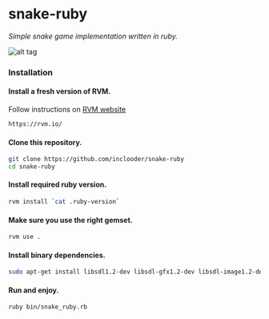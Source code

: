 # snake-ruby

*Simple snake game implementation written in ruby.*

![alt tag](https://raw.githubusercontent.com/inclooder/snake-ruby/master/screenshot1.png)

### Installation

#### Install a fresh version of RVM.

Follow instructions on [RVM website](https://rvm.io/)

```bash
https://rvm.io/
```

#### Clone this repository.

```bash
git clone https://github.com/inclooder/snake-ruby
cd snake-ruby
```

#### Install required ruby version.

```bash
rvm install `cat .ruby-version`
```

#### Make sure you use the right gemset.

```bash
rvm use .
```

#### Install binary dependencies.

```bash
sudo apt-get install libsdl1.2-dev libsdl-gfx1.2-dev libsdl-image1.2-dev libsdl-mixer1.2-dev libsdl-ttf2.0-dev
```

#### Run and enjoy.

```bash
ruby bin/snake_ruby.rb 
```

